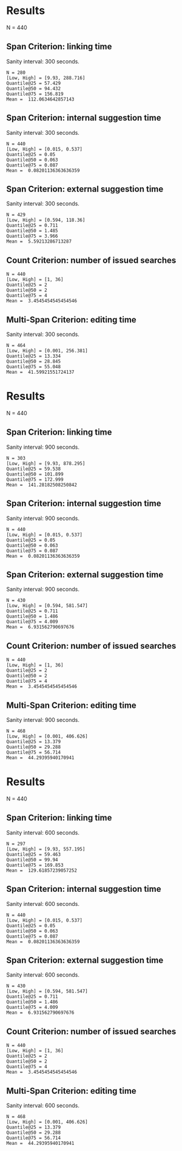 # Results

N =  440

## Span Criterion:  linking time

Sanity interval: 300 seconds.

```
N = 280
[Low, High] = [9.93, 288.716]
Quantile@25 = 57.429
Quantile@50 = 94.432
Quantile@75 = 156.819
Mean =  112.0634642857143
```


## Span Criterion:  internal suggestion time

Sanity interval: 300 seconds.

```
N = 440
[Low, High] = [0.015, 0.537]
Quantile@25 = 0.05
Quantile@50 = 0.063
Quantile@75 = 0.087
Mean =  0.08201136363636359
```


## Span Criterion:  external suggestion time

Sanity interval: 300 seconds.

```
N = 429
[Low, High] = [0.594, 118.36]
Quantile@25 = 0.711
Quantile@50 = 1.485
Quantile@75 = 3.966
Mean =  5.59213286713287
```


## Count Criterion:  number of issued searches


```
N = 440
[Low, High] = [1, 36]
Quantile@25 = 2
Quantile@50 = 2
Quantile@75 = 4
Mean =  3.4545454545454546
```


## Multi-Span Criterion:  editing time

Sanity interval: 300 seconds.

```
N = 464
[Low, High] = [0.001, 256.381]
Quantile@25 = 13.334
Quantile@50 = 28.845
Quantile@75 = 55.048
Mean =  41.59921551724137
```

# Results

N =  440

## Span Criterion:  linking time

Sanity interval: 900 seconds.

```
N = 303
[Low, High] = [9.93, 878.295]
Quantile@25 = 59.538
Quantile@50 = 101.899
Quantile@75 = 172.999
Mean =  141.28182508250842
```


## Span Criterion:  internal suggestion time

Sanity interval: 900 seconds.

```
N = 440
[Low, High] = [0.015, 0.537]
Quantile@25 = 0.05
Quantile@50 = 0.063
Quantile@75 = 0.087
Mean =  0.08201136363636359
```


## Span Criterion:  external suggestion time

Sanity interval: 900 seconds.

```
N = 430
[Low, High] = [0.594, 581.547]
Quantile@25 = 0.711
Quantile@50 = 1.486
Quantile@75 = 4.009
Mean =  6.931562790697676
```


## Count Criterion:  number of issued searches


```
N = 440
[Low, High] = [1, 36]
Quantile@25 = 2
Quantile@50 = 2
Quantile@75 = 4
Mean =  3.4545454545454546
```


## Multi-Span Criterion:  editing time

Sanity interval: 900 seconds.

```
N = 468
[Low, High] = [0.001, 406.626]
Quantile@25 = 13.379
Quantile@50 = 29.288
Quantile@75 = 56.714
Mean =  44.29395940170941
```

# Results

N =  440

## Span Criterion:  linking time

Sanity interval: 600 seconds.

```
N = 297
[Low, High] = [9.93, 557.195]
Quantile@25 = 59.463
Quantile@50 = 99.94
Quantile@75 = 169.853
Mean =  129.61857239057252
```


## Span Criterion:  internal suggestion time

Sanity interval: 600 seconds.

```
N = 440
[Low, High] = [0.015, 0.537]
Quantile@25 = 0.05
Quantile@50 = 0.063
Quantile@75 = 0.087
Mean =  0.08201136363636359
```


## Span Criterion:  external suggestion time

Sanity interval: 600 seconds.

```
N = 430
[Low, High] = [0.594, 581.547]
Quantile@25 = 0.711
Quantile@50 = 1.486
Quantile@75 = 4.009
Mean =  6.931562790697676
```


## Count Criterion:  number of issued searches


```
N = 440
[Low, High] = [1, 36]
Quantile@25 = 2
Quantile@50 = 2
Quantile@75 = 4
Mean =  3.4545454545454546
```


## Multi-Span Criterion:  editing time

Sanity interval: 600 seconds.

```
N = 468
[Low, High] = [0.001, 406.626]
Quantile@25 = 13.379
Quantile@50 = 29.288
Quantile@75 = 56.714
Mean =  44.29395940170941
```

